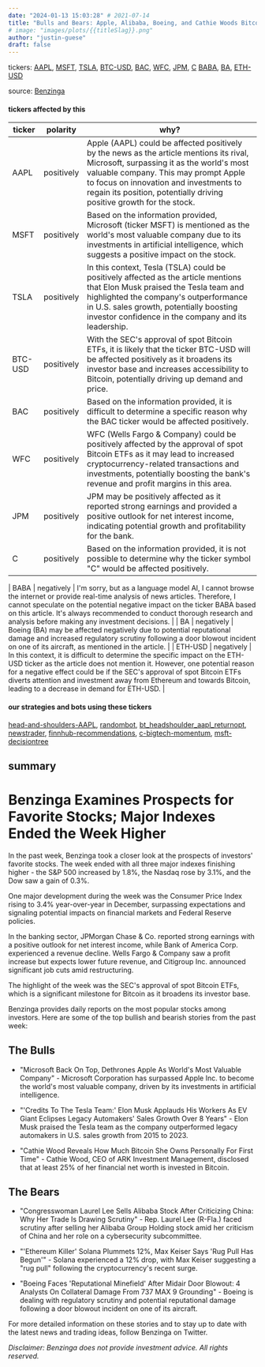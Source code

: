 ```yaml
---
date: "2024-01-13 15:03:28" # 2021-07-14
title: "Bulls and Bears: Apple, Alibaba, Boeing, and Cathie Woods Bitcoin Holdings Spotlighted in Latest Stock Market Analysis"
# image: "images/plots/{{titleSlag}}.png"
author: "justin-guese"
draft: false
---
```

tickers: <a href='https://finance.yahoo.com/quote/AAPL' target='_blank'>AAPL</a>, <a href='https://finance.yahoo.com/quote/MSFT' target='_blank'>MSFT</a>, <a href='https://finance.yahoo.com/quote/TSLA' target='_blank'>TSLA</a>, <a href='https://finance.yahoo.com/quote/BTC-USD' target='_blank'>BTC-USD</a>, <a href='https://finance.yahoo.com/quote/BAC' target='_blank'>BAC</a>, <a href='https://finance.yahoo.com/quote/WFC' target='_blank'>WFC</a>, <a href='https://finance.yahoo.com/quote/JPM' target='_blank'>JPM</a>, <a href='https://finance.yahoo.com/quote/C' target='_blank'>C</a> <a href='https://finance.yahoo.com/quote/BABA' target='_blank'>BABA</a>, <a href='https://finance.yahoo.com/quote/BA' target='_blank'>BA</a>, <a href='https://finance.yahoo.com/quote/ETH-USD' target='_blank'>ETH-USD</a>

source: <a href='https://www.benzinga.com/news/large-cap/24/01/36622567/benzinga-bulls-and-bears-apple-alibaba-boeing-and-cathie-wood-reveals-how-much-bitcoin-she-persona' target='_blank'>Benzinga</a>

#### tickers affected by this

| ticker | polarity | why? |
|------------|------------|------------|
| AAPL | positively | Apple (AAPL) could be affected positively by the news as the article mentions its rival, Microsoft, surpassing it as the world's most valuable company. This may prompt Apple to focus on innovation and investments to regain its position, potentially driving positive growth for the stock. |
| MSFT | positively | Based on the information provided, Microsoft (ticker MSFT) is mentioned as the world's most valuable company due to its investments in artificial intelligence, which suggests a positive impact on the stock. |
| TSLA | positively | In this context, Tesla (TSLA) could be positively affected as the article mentions that Elon Musk praised the Tesla team and highlighted the company's outperformance in U.S. sales growth, potentially boosting investor confidence in the company and its leadership. |
| BTC-USD | positively | With the SEC's approval of spot Bitcoin ETFs, it is likely that the ticker BTC-USD will be affected positively as it broadens its investor base and increases accessibility to Bitcoin, potentially driving up demand and price. |
| BAC | positively | Based on the information provided, it is difficult to determine a specific reason why the BAC ticker would be affected positively. |
| WFC | positively | WFC (Wells Fargo & Company) could be positively affected by the approval of spot Bitcoin ETFs as it may lead to increased cryptocurrency-related transactions and investments, potentially boosting the bank's revenue and profit margins in this area. |
| JPM | positively | JPM may be positively affected as it reported strong earnings and provided a positive outlook for net interest income, indicating potential growth and profitability for the bank. |
| C | positively | Based on the information provided, it is not possible to determine why the ticker symbol "C" would be affected positively. |

| BABA | negatively | I'm sorry, but as a language model AI, I cannot browse the internet or provide real-time analysis of news articles. Therefore, I cannot speculate on the potential negative impact on the ticker BABA based on this article. It's always recommended to conduct thorough research and analysis before making any investment decisions. |
| BA | negatively | Boeing (BA) may be affected negatively due to potential reputational damage and increased regulatory scrutiny following a door blowout incident on one of its aircraft, as mentioned in the article. |
| ETH-USD | negatively | In this context, it is difficult to determine the specific impact on the ETH-USD ticker as the article does not mention it. However, one potential reason for a negative effect could be if the SEC's approval of spot Bitcoin ETFs diverts attention and investment away from Ethereum and towards Bitcoin, leading to a decrease in demand for ETH-USD. |


#### our strategies and bots using these tickers

[head-and-shoulders-AAPL](/strategies/head-and-shoulders-AAPL), [randombot](/strategies/randombot), [bt_headshoulder_aapl_returnopt](/strategies/bt_headshoulder_aapl_returnopt), [newstrader](/strategies/newstrader), [finnhub-recommendations](/strategies/finnhub-recommendations), [c-bigtech-momentum](/strategies/c-bigtech-momentum), [msft-decisiontree](/strategies/msft-decisiontree)

## summary

# Benzinga Examines Prospects for Favorite Stocks; Major Indexes Ended the Week Higher

In the past week, Benzinga took a closer look at the prospects of investors' favorite stocks. The week ended with all three major indexes finishing higher - the S&P 500 increased by 1.8%, the Nasdaq rose by 3.1%, and the Dow saw a gain of 0.3%.

One major development during the week was the Consumer Price Index rising to 3.4% year-over-year in December, surpassing expectations and signaling potential impacts on financial markets and Federal Reserve policies.

In the banking sector, JPMorgan Chase & Co. reported strong earnings with a positive outlook for net interest income, while Bank of America Corp. experienced a revenue decline. Wells Fargo & Company saw a profit increase but expects lower future revenue, and Citigroup Inc. announced significant job cuts amid restructuring.

The highlight of the week was the SEC's approval of spot Bitcoin ETFs, which is a significant milestone for Bitcoin as it broadens its investor base.

Benzinga provides daily reports on the most popular stocks among investors. Here are some of the top bullish and bearish stories from the past week:

## The Bulls

- "Microsoft Back On Top, Dethrones Apple As World's Most Valuable Company" - Microsoft Corporation has surpassed Apple Inc. to become the world's most valuable company, driven by its investments in artificial intelligence.

- "'Credits To The Tesla Team:' Elon Musk Applauds His Workers As EV Giant Eclipses Legacy Automakers' Sales Growth Over 8 Years" - Elon Musk praised the Tesla team as the company outperformed legacy automakers in U.S. sales growth from 2015 to 2023.

- "Cathie Wood Reveals How Much Bitcoin She Owns Personally For First Time" - Cathie Wood, CEO of ARK Investment Management, disclosed that at least 25% of her financial net worth is invested in Bitcoin.

## The Bears

- "Congresswoman Laurel Lee Sells Alibaba Stock After Criticizing China: Why Her Trade Is Drawing Scrutiny" - Rep. Laurel Lee (R-Fla.) faced scrutiny after selling her Alibaba Group Holding stock amid her criticism of China and her role on a cybersecurity subcommittee.

- "'Ethereum Killer' Solana Plummets 12%, Max Keiser Says 'Rug Pull Has Begun'" - Solana experienced a 12% drop, with Max Keiser suggesting a "rug pull" following the cryptocurrency's recent surge.

- "Boeing Faces 'Reputational Minefield' After Midair Door Blowout: 4 Analysts On Collateral Damage From 737 MAX 9 Grounding" - Boeing is dealing with regulatory scrutiny and potential reputational damage following a door blowout incident on one of its aircraft.

For more detailed information on these stories and to stay up to date with the latest news and trading ideas, follow Benzinga on Twitter.

*Disclaimer: Benzinga does not provide investment advice. All rights reserved.*